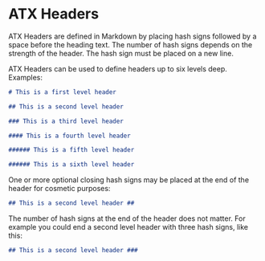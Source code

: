 # ATX Headers

ATX Headers are defined in Markdown by placing hash signs followed by a space
before the heading text. The number of hash signs depends on the strength of
the header. The hash sign must be placed on a new line.

ATX Headers can be used to define headers up to six levels deep. Examples:

```markdown
# This is a first level header
```

```markdown
## This is a second level header
```

```markdown
### This is a third level header
```

```markdown
#### This is a fourth level header
```

```markdown
###### This is a fifth level header
```

```markdown
###### This is a sixth level header
```

One or more optional closing hash signs may be placed at the end of the header
for cosmetic purposes:

```markdown
## This is a second level header ##
```

The number of hash signs at the end of the header does not matter. For example
you could end a second level header with three hash signs, like this:

```markdown
## This is a second level header ###
```
